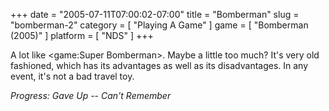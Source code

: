+++
date = "2005-07-11T07:00:02-07:00"
title = "Bomberman"
slug = "bomberman-2"
category = [ "Playing A Game" ]
game = [ "Bomberman (2005)" ]
platform = [ "NDS" ]
+++

A lot like <game:Super Bomberman>. Maybe a little too much? It's very old fashioned, which has its advantages as well as its disadvantages. In any event, it's not a bad travel toy.

<i>Progress: Gave Up -- Can't Remember</i>
